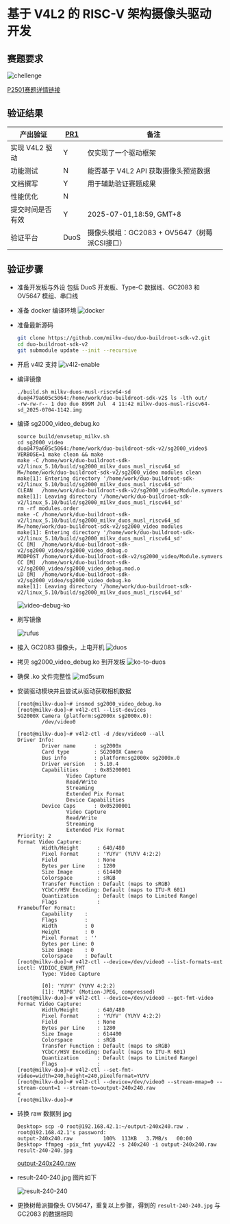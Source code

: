 

# 基于 V4L2 的 RISC-V 架构摄像头驱动开发


## 赛题要求

![chellenge](./chellenge.png)

[P2501赛题详情链接](https://rvspoc.org/P2501/)

## 验证结果

|      产出验证        | [PR1](https://github.com/rv2036/rvspoc-P2501-v4l2/pull/1)   |     备注         | 
| ------------ | -------------------- | ------------------- |
| 实现 V4L2 驱动 | Y                   | 仅实现了一个驱动框架 |
| 功能测试       | N                    | 能否基于 V4L2 API 获取摄像头预览数据 |
| 文档撰写      | Y                    |用于辅助验证赛题成果 |
| 性能优化      | N                    | |
| 提交时间是否有效         | Y  | 2025-07-01,18:59, GMT+8|
| 验证平台         | DuoS |摄像头模组：GC2083 + OV5647（树莓派CSI接口） |


## 验证步骤

- 准备开发板与外设
  包括 DuoS 开发板、Type-C 数据线、GC2083 和 OV5647 模组、串口线


- 准备 docker 编译环境
![docker](./docker.png)

- 准备最新源码
    ```bash
    git clone https://github.com/milkv-duo/duo-buildroot-sdk-v2.git
    cd duo-buildroot-sdk-v2
    git submodule update --init --recursive
    ```
- 开启 v4l2 支持
![v4l2-enable](./v4l-enable.png)


- 编译镜像
    ```
    ./build.sh milkv-duos-musl-riscv64-sd
    duo@479a605c5064:/home/work/duo-buildroot-sdk-v2$ ls -lth out/
    -rw-rw-r-- 1 duo duo 899M Jul  4 11:42 milkv-duos-musl-riscv64-sd_2025-0704-1142.img
    ```

- 编译 sg2000_video_debug.ko
    ```
    source build/envsetup_milkv.sh
    cd sg2000_video
    duo@479a605c5064:/home/work/duo-buildroot-sdk-v2/sg2000_video$ VERBOSE=1 make clean && make
    make -C /home/work/duo-buildroot-sdk-v2/linux_5.10/build/sg2000_milkv_duos_musl_riscv64_sd M=/home/work/duo-buildroot-sdk-v2/sg2000_video modules clean
    make[1]: Entering directory '/home/work/duo-buildroot-sdk-v2/linux_5.10/build/sg2000_milkv_duos_musl_riscv64_sd'
    CLEAN   /home/work/duo-buildroot-sdk-v2/sg2000_video/Module.symvers
    make[1]: Leaving directory '/home/work/duo-buildroot-sdk-v2/linux_5.10/build/sg2000_milkv_duos_musl_riscv64_sd'
    rm -rf modules.order
    make -C /home/work/duo-buildroot-sdk-v2/linux_5.10/build/sg2000_milkv_duos_musl_riscv64_sd M=/home/work/duo-buildroot-sdk-v2/sg2000_video modules
    make[1]: Entering directory '/home/work/duo-buildroot-sdk-v2/linux_5.10/build/sg2000_milkv_duos_musl_riscv64_sd'
    CC [M]  /home/work/duo-buildroot-sdk-v2/sg2000_video/sg2000_video_debug.o
    MODPOST /home/work/duo-buildroot-sdk-v2/sg2000_video/Module.symvers
    CC [M]  /home/work/duo-buildroot-sdk-v2/sg2000_video/sg2000_video_debug.mod.o
    LD [M]  /home/work/duo-buildroot-sdk-v2/sg2000_video/sg2000_video_debug.ko
    make[1]: Leaving directory '/home/work/duo-buildroot-sdk-v2/linux_5.10/build/sg2000_milkv_duos_musl_riscv64_sd'
    ```
    ![video-debug-ko](./video-debug-ko.png)

- 刷写镜像

    ![rufus](./rufus.png)

- 接入 GC2083 摄像头，上电开机
![duos](./duos.jpg)

- 拷贝 sg2000_video_debug.ko 到开发板
![ko-to-duos](./ko-to-duos.png)

- 确保 .ko 文件完整性
![md5sum](./md5sum.png)

- 安装驱动模块并且尝试从驱动获取相机数据
    ```
    [root@milkv-duo]~# insmod sg2000_video_debug.ko
    [root@milkv-duo]~# v4l2-ctl --list-devices
    SG2000X Camera (platform:sg2000x sg2000x.0):
            /dev/video0

    [root@milkv-duo]~# v4l2-ctl -d /dev/video0 --all
    Driver Info:
            Driver name      : sg2000x
            Card type        : SG2000X Camera
            Bus info         : platform:sg2000x sg2000x.0
            Driver version   : 5.10.4
            Capabilities     : 0x85200001
                    Video Capture
                    Read/Write
                    Streaming
                    Extended Pix Format
                    Device Capabilities
            Device Caps      : 0x05200001
                    Video Capture
                    Read/Write
                    Streaming
                    Extended Pix Format
    Priority: 2
    Format Video Capture:
            Width/Height      : 640/480
            Pixel Format      : 'YUYV' (YUYV 4:2:2)
            Field             : None
            Bytes per Line    : 1280
            Size Image        : 614400
            Colorspace        : sRGB
            Transfer Function : Default (maps to sRGB)
            YCbCr/HSV Encoding: Default (maps to ITU-R 601)
            Quantization      : Default (maps to Limited Range)
            Flags             :
    Framebuffer Format:
            Capability    :
            Flags         :
            Width         : 0
            Height        : 0
            Pixel Format  : ''
            Bytes per Line: 0
            Size image    : 0
            Colorspace    : Default
    [root@milkv-duo]~# v4l2-ctl --device=/dev/video0 --list-formats-ext
    ioctl: VIDIOC_ENUM_FMT
            Type: Video Capture

            [0]: 'YUYV' (YUYV 4:2:2)
            [1]: 'MJPG' (Motion-JPEG, compressed)
    [root@milkv-duo]~# v4l2-ctl --device=/dev/video0 --get-fmt-video
    Format Video Capture:
            Width/Height      : 640/480
            Pixel Format      : 'YUYV' (YUYV 4:2:2)
            Field             : None
            Bytes per Line    : 1280
            Size Image        : 614400
            Colorspace        : sRGB
            Transfer Function : Default (maps to sRGB)
            YCbCr/HSV Encoding: Default (maps to ITU-R 601)
            Quantization      : Default (maps to Limited Range)
            Flags             :
    [root@milkv-duo]~# v4l2-ctl --set-fmt-video=width=240,height=240,pixelformat=YUYV
    [root@milkv-duo]~# v4l2-ctl --device=/dev/video0 --stream-mmap=0 --stream-count=1 --stream-to=output-240x240.raw
    <
    [root@milkv-duo]~#
    ```

- 转换 raw 数据到 jpg
    ```
    Desktop> scp -O root@192.168.42.1:~/output-240x240.raw .
    root@192.168.42.1's password:
    output-240x240.raw          100%  113KB   3.7MB/s   00:00
    Desktop> ffmpeg -pix_fmt yuyv422 -s 240x240 -i output-240x240.raw result-240-240.jpg
    ```
    [output-240x240.raw](./output-240x240.raw)

-  result-240-240.jpg 图片如下

    ![result-240-240](./result-240-240.jpg)


- 更换树莓派摄像头 OV5647，重复以上步骤，得到的 `result-240-240.jpg` 与 GC2083 的数据相同
